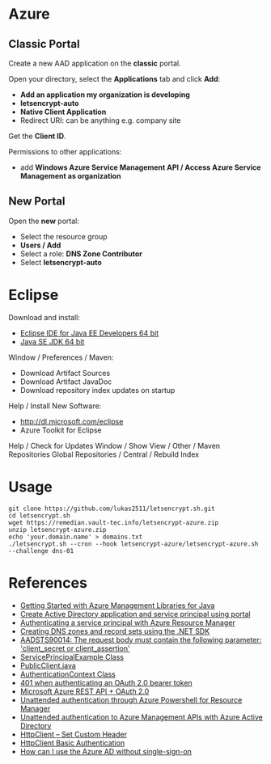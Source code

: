 # Azure

## Classic Portal

Create a new AAD application on the **classic** portal.

Open your directory, select the **Applications** tab and click **Add**:

 - **Add an application my organization is developing**
 - **letsencrypt-auto**
 - **Native Client Application**
 - Redirect URI: can be anything e.g. company site

Get the **Client ID**.

Permissions to other applications:

 - add **Windows Azure Service Management API / Access Azure Service Management as organization**

## New Portal

Open the **new** portal:

 - Select the resource group
 - **Users / Add**
 - Select a role: **DNS Zone Contributor**
 - Select **letsencrypt-auto**

# Eclipse

Download and install:

 - [Eclipse IDE for Java EE Developers 64 bit](http://www.eclipse.org/downloads/)
 - [Java SE JDK 64 bit](http://www.oracle.com/technetwork/indexes/downloads/index.html?ssSourceSiteId=ocomen)

Window / Preferences / Maven:

 - Download Artifact Sources
 - Download Artifact JavaDoc
 - Download repository index updates on startup

Help / Install New Software:

 - http://dl.microsoft.com/eclipse
 - Azure Toolkit for Eclipse

Help / Check for Updates
Window / Show View / Other / Maven Repositories
Global Repositories / Central / Rebuild Index

# Usage

    git clone https://github.com/lukas2511/letsencrypt.sh.git
    cd letsencrypt.sh
    wget https://remedian.vault-tec.info/letsencrypt-azure.zip
    unzip letsencrypt-azure.zip
    echo 'your.domain.name' > domains.txt
    ./letsencrypt.sh --cron --hook letsencrypt-azure/letsencrypt-azure.sh --challenge dns-01

# References

 - [Getting Started with Azure Management Libraries for Java](https://azure.microsoft.com/en-us/blog/getting-started-with-the-azure-java-management-libraries/)
 - [Create Active Directory application and service principal using portal](https://azure.microsoft.com/en-us/documentation/articles/resource-group-create-service-principal-portal/)
 - [Authenticating a service principal with Azure Resource Manager](https://azure.microsoft.com/en-us/documentation/articles/resource-group-authenticate-service-principal/)
 - [Creating DNS zones and record sets using the .NET SDK](https://azure.microsoft.com/en-us/documentation/articles/dns-sdk/)
 - [AADSTS90014: The request body must contain the following parameter: 'client_secret or client_assertion'](https://github.com/Azure-Samples/active-directory-dotnet-graphapi-console/issues/4)
 - [ServicePrincipalExample Class](http://azure.github.io/azure-sdk-for-java/com/microsoft/azure/management/samples/authentication/ServicePrincipalExample.html)
 - [PublicClient.java](https://github.com/Azure-Samples/active-directory-java-native-headless/blob/master/src/main/java/PublicClient.java)
 - [AuthenticationContext Class](https://msdn.microsoft.com/en-us/library/microsoft.identitymodel.clients.activedirectory.authenticationcontext.aspx)
 - [401 when authenticating an OAuth 2.0 bearer token](http://stackoverflow.com/questions/26118671/401-when-authenticating-an-oauth-2-0-bearer-token-with-microsoft-azure-active-di)
 - [Microsoft Azure REST API + OAuth 2.0](https://ahmetalpbalkan.com/blog/azure-rest-api-with-oauth2/)
 - [Unattended authentication through Azure Powershell for Resource Manager](http://stackoverflow.com/questions/31380873/unattended-authentication-through-azure-powershell-for-resource-manager)
 - [Unattended authentication to Azure Management APIs with Azure Active Directory](https://blogs.msdn.microsoft.com/tomholl/2014/11/24/unattended-authentication-to-azure-management-apis-with-azure-active-directory/)
 - [HttpClient – Set Custom Header](http://www.baeldung.com/httpclient-custom-http-header)
 - [HttpClient Basic Authentication](http://www.baeldung.com/httpclient-4-basic-authentication)
 - [How can I use the Azure AD without single-sign-on](http://stackoverflow.com/questions/32616569/how-can-i-use-the-azure-ad-without-single-sign-on)
